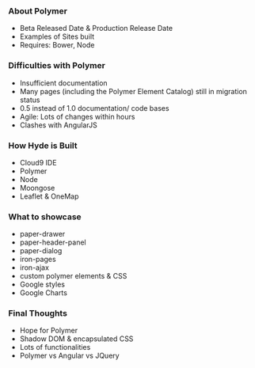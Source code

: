 ### About Polymer 
* Beta Released Date & Production Release Date
* Examples of Sites built
* Requires: Bower, Node 

### Difficulties with Polymer 
* Insufficient documentation
* Many pages (including the Polymer Element Catalog) still in migration status 
* 0.5 instead of 1.0 documentation/ code bases 
* Agile: Lots of changes within hours
* Clashes with AngularJS 

### How Hyde is Built 
* Cloud9 IDE 
* Polymer 
* Node
* Moongose
* Leaflet & OneMap

### What to showcase 
* paper-drawer
* paper-header-panel
* paper-dialog
* iron-pages
* iron-ajax
* custom polymer elements & CSS 
* Google styles 
* Google Charts

### Final Thoughts
* Hope for Polymer 
* Shadow DOM & encapsulated CSS 
* Lots of functionalities 
* Polymer vs Angular vs JQuery
